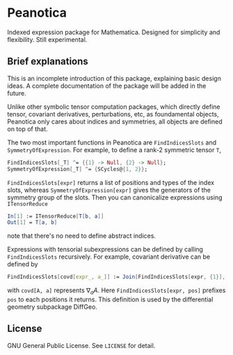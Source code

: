 # Peanotica

Indexed expression package for Mathematica. Designed for simplicity and flexibility. Still experimental.

## Brief explanations
This is an incomplete introduction of this package, explaining basic design ideas. A complete documentation of the package will be added in the future.

Unlike other symbolic tensor computation packages, which directly define tensor, covariant derivatives, perturbations, etc, as foundamental objects, Peanotica only cares about indices and symmetries, all objects are defined on top of that.

The two most important functions in Peanotica are `FindIndicesSlots` and `SymmetryOfExpression`. For example, to define a rank-2 symmetric tensor `T`,
```mathematica
FindIndicesSlots[_T] ^= {{1} -> Null, {2} -> Null};
SymmetryOfExpression[_T] ^= {SCycles@{1, 2}};
```
`FindIndicesSlots[expr]` returns a list of positions and types of the index slots, whereas `SymmetryOfExpression[expr]` gives the generators of the symmetry group of the slots. Then you can canonicalize expressions using `ITensorReduce`
```mathematica
In[1] := ITensorReduce[T[b, a]]
Out[1] = T[a, b]
```
note that there's no need to define abstract indices.

Expressions with tensorial subexpressions can be defined by calling `FindIndicesSlots` recursively. For example, covariant derivative can be defined by
```mathematica
FindIndicesSlots[covd[expr_, a_]] := Join[FindIndicesSlots[expr, {1}], {{2} -> Null}];
```
with `covd[A, a]` represents $\nabla_a A$. Here `FindIndicesSlots[expr, pos]` prefixes `pos` to each positions it returns. This definition is used by the differential geometry subpackage DiffGeo.

## License
GNU General Public License. See `LICENSE` for detail.
